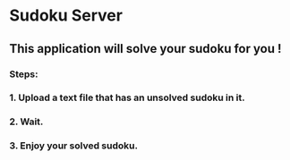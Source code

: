 # Sudoku Server

## This application will solve your sudoku for you !
### Steps:
### 1. Upload a text file that has an unsolved sudoku in it.
### 2. Wait.
### 3. Enjoy your solved sudoku.